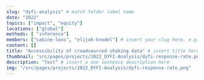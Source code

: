 ```yaml
---
slug: "dyfi-analysis" # match folder label name
date: "2022"
topics: ["impact", "equity"]
locations: ["global"]
methods: [ "inference"]
members: ["sabine-loos", "elijah-knodel"] # insert your slug here, e.g., "sabine-loos"
content: []
title: "Accessibility of crowdsourced shaking data" # insert title here
thumbnail: "src/pages/projects/2022_DYFI-Analysis/dyfi-response-rate.png"
description: "Test" # insert a one sentence description here
img: "/src/pages/projects/2022_DYFI-Analysis/dyfi-response-rate.png"
---
```


